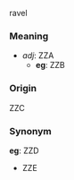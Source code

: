 ravel
### Meaning
+ _adj_: ZZA
    + __eg__: ZZB

### Origin

ZZC

### Synonym

__eg__: ZZD

+ ZZE


